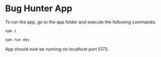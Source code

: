 # Bug Hunter App

To run the app, go to the app folder and execute the following commands:

```js
npm i
```

```js
npm run dev
```

App should now be running on localhost port 5173.
